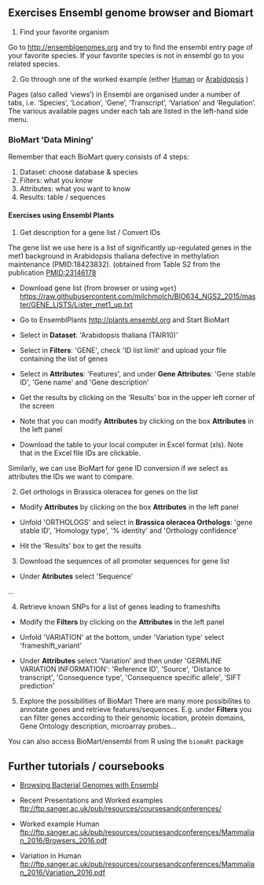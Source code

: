## Exercises Ensembl genome browser and Biomart

1. Find your favorite organism

  Go to http://ensemblgenomes.org and try to find the ensembl entry page of your favorite species. If your favorite species is not 
  in ensembl go to you related species.

2. Go through one of the worked example (either [Human](worked_example_Human.pdf) or [Arabidopsis](workedExample_Arabidopsis.pdf) )

  Pages (also called ‘views’) in Ensembl are organised under a number of tabs, i.e. ‘Species’, ‘Location’, ‘Gene’, ‘Transcript’, 
  ‘Variation’ and ‘Regulation’. The various available pages under each tab are listed in the left-hand side menu.

### BioMart 'Data Mining'

Remember that each BioMart query consists of 4 steps:
  1. Dataset: choose database & species
  2. Filters: what you know
  3. Attributes: what you want to know
  4. Results: table / sequences  


#### Exercises using Ensembl Plants

1. Get description for a gene list / Convert IDs

  The gene list we use here is a list of significantly up-regulated genes in the met1 background in Arabidopsis thaliana defective in methylation maintenance (PMID:18423832).
(obtained from Table S2 from the publication [PMID:23146178](http://onlinelibrary.wiley.com/doi/10.1111/tpj.12070/abstract) 

  - Download gene list (from browser or using `wget`) 
  https://raw.githubusercontent.com/milchmolch/BIO634_NGS2_2015/master/GENE_LISTS/Lister_met1_up.txt

  - Go to EnsemblPlants http://plants.ensembl.org and Start BioMart

  - Select in **Dataset**: 'Arabidopsis thaliana (TAIR10)'

  - Select in **Filters**: 'GENE', check 'ID list limit' and upload your file containing the list of genes

  - Select in **Attributes**: 'Features', and under **Gene Attributes**: 'Gene stable ID', 'Gene name' and 'Gene description'

  - Get the results by clicking on the 'Results' box in the upper left corner of the screen

  - Note that you can modify **Attributes** by clicking on the box **Attributes** in the left panel

  - Download the table to your local computer in Excel format (xls). Note that in the Excel file IDs are clickable.
  
  
  Similarly, we can use BioMart for gene ID conversion if we select as attributes the IDs we want to compare.


2. Get orthologs in Brassica oleracea for genes on the list

  - Modify **Attributes** by clicking on the box **Attributes** in the left panel

  - Unfold 'ORTHOLOGS' and select in **Brassica oleracea Orthologs**: 'gene stable ID', 'Homology type', '% identity' and 'Orthology confidence'  

  - Hit the 'Results' box to get the results

3. Download the sequences of all promoter sequences for gene list 

  - Under **Atributes** select 'Sequence'

  ...

4. Retrieve known SNPs for a list of genes leading to frameshifts

  - Modify the **Filters** by clicking on the **Attributes** in the left panel

  - Unfold 'VARIATION' at the bottom, under 'Variation type' select 'frameshift_variant'

  - Under **Attributes** select 'Variation' and then under 'GERMLINE VARIATION INFORMATION':
    'Reference ID', 'Source', 'Distance to transcript', 'Consequence type', 'Consequence specific allele', 'SIFT prediction'  
  
5. Explore the possibilities of BioMart
  There are many more possibilites to annotate genes and retrieve features/sequences. 
  E.g. under **Filters**  you can filter genes according to their genomic location, protein domains, Gene Ontology description, microarray probes... 
  
  You can also access BioMart/ensembl from R using the `biomaRt` package


## Further tutorials / coursebooks

- [Browsing Bacterial Genomes with Ensembl](http://pedagogix-tagc.univ-mrs.fr/allbio/teaching_material/ensembl_material/Ensembl%20Bacteria%20Coursebook.pdf)

- Recent Presentations and Worked examples  
  ftp://ftp.sanger.ac.uk/pub/resources/coursesandconferences/
    
- Worked example Human                             
  ftp://ftp.sanger.ac.uk/pub/resources/coursesandconferences/Mammalian_2016/Browsers_2016.pdf
  
- Variation in Human  
  ftp://ftp.sanger.ac.uk/pub/resources/coursesandconferences/Mammalian_2016/Variation_2016.pdf
